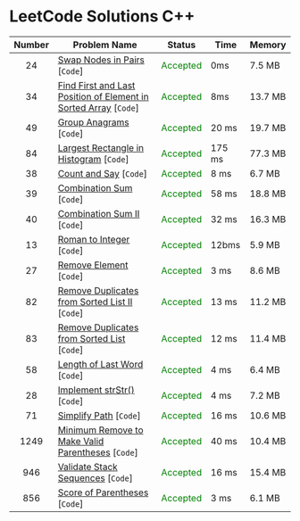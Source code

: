 # LeetCode Solutions C++

| Number | Problem Name                                                                | Status                                    | Time   | Memory  |
|:------:|-----------------------------------------------------------------------------|-------------------------------------------|--------|---------|
|   24   | [Swap Nodes in Pairs](/24.cpp) [`Code`]                                     | <span style="color:green">Accepted</span> | 0ms    | 7.5 MB  |
|   34   | [Find First and Last Position of Element in Sorted Array](/34.cpp) [`Code`] | <span style="color:green">Accepted</span> | 8ms    | 13.7 MB |
|   49   | [Group Anagrams](/49.cpp) [`Code`]                                          | <span style="color:green">Accepted</span> | 20 ms  | 19.7 MB |
|   84   | [Largest Rectangle in Histogram](/84.cpp) [`Code`]                          | <span style="color:green">Accepted</span> | 175 ms | 77.3 MB |
|   38   | [Count and Say](/38.cpp) [`Code`]                                           | <span style="color:green">Accepted</span> | 8 ms   | 6.7 MB  |
|   39   | [Combination Sum](/39.cpp) [`Code`]                                         | <span style="color:green">Accepted</span> | 58 ms  | 18.8 MB |
|   40   | [Combination Sum II](/40.cpp) [`Code`]                                      | <span style="color:green">Accepted</span> | 32 ms  | 16.3 MB |
|   13   | [Roman to Integer](/13.cpp) [`Code`]                                        | <span style="color:green">Accepted</span> | 12bms  | 5.9 MB  |
|   27   | [Remove Element](/27.cpp) [`Code`]                                          | <span style="color:green">Accepted</span> | 3 ms   | 8.6 MB  |
|   82   | [Remove Duplicates from Sorted List II](/82.cpp) [`Code`]                   | <span style="color:green">Accepted</span> | 13 ms  | 11.2 MB |
|   83   | [Remove Duplicates from Sorted List](/83.cpp) [`Code`]                      | <span style="color:green">Accepted</span> | 12 ms  | 11.4 MB |
|   58   | [Length of Last Word](/58.cpp) [`Code`]                                     | <span style="color:green">Accepted</span> | 4 ms   | 6.4 MB  |
|   28   | [Implement strStr()](/28.cpp) [`Code`]                                      | <span style="color:green">Accepted</span> | 4 ms   | 7.2 MB  |
|   71   | [Simplify Path](/71.cpp) [`Code`]                                           | <span style="color:green">Accepted</span> | 16 ms  | 10.6 MB |
|  1249  | [Minimum Remove to Make Valid Parentheses](/1249.cpp) [`Code`]              | <span style="color:green">Accepted</span> | 40 ms  | 10.4 MB |
|  946   | [Validate Stack Sequences](/946.cpp) [`Code`]                               | <span style="color:green">Accepted</span> | 16 ms  | 15.4 MB |
|  856   | [Score of Parentheses](/856.cpp) [`Code`]                                   | <span style="color:green">Accepted</span> | 3 ms   | 6.1 MB  |
